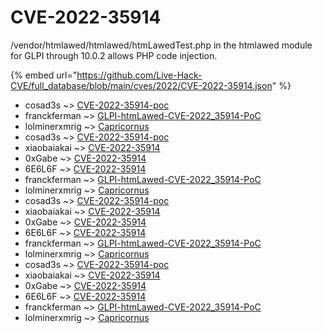 # CVE-2022-35914

/vendor/htmlawed/htmlawed/htmLawedTest.php in the htmlawed module for GLPI through 10.0.2 allows PHP code injection.

{% embed url="https://github.com/Live-Hack-CVE/full_database/blob/main/cves/2022/CVE-2022-35914.json" %}


* cosad3s ~> [CVE-2022-35914-poc](https://www.alice-snow.ru/2022/database/cve-2022-35914/cve-2022-35914-poc-cosad3s)
* franckferman ~> [GLPI-htmLawed-CVE-2022_35914-PoC](https://www.alice-snow.ru/2022/database/cve-2022-35914/glpi-htmlawed-cve-2022_35914-poc-franckferman)
* lolminerxmrig ~> [Capricornus](https://www.alice-snow.ru/2022/database/cve-2022-35914/capricornus-lolminerxmrig)
* cosad3s ~> [CVE-2022-35914-poc](https://www.alice-snow.ru/2022/database/cve-2022-35914/cve-2022-35914-poc-cosad3s)
* xiaobaiakai ~> [CVE-2022-35914](https://www.alice-snow.ru/2022/database/cve-2022-35914/cve-2022-35914-xiaobaiakai)
* 0xGabe ~> [CVE-2022-35914](https://www.alice-snow.ru/2022/database/cve-2022-35914/cve-2022-35914-0xgabe)
* 6E6L6F ~> [CVE-2022-35914](https://www.alice-snow.ru/2022/database/cve-2022-35914/cve-2022-35914-6e6l6f)
* franckferman ~> [GLPI-htmLawed-CVE-2022_35914-PoC](https://www.alice-snow.ru/2022/database/cve-2022-35914/glpi-htmlawed-cve-2022_35914-poc-franckferman)
* lolminerxmrig ~> [Capricornus](https://www.alice-snow.ru/2022/database/cve-2022-35914/capricornus-lolminerxmrig)
* cosad3s ~> [CVE-2022-35914-poc](https://www.alice-snow.ru/2022/database/cve-2022-35914/cve-2022-35914-poc-cosad3s)
* xiaobaiakai ~> [CVE-2022-35914](https://www.alice-snow.ru/2022/database/cve-2022-35914/cve-2022-35914-xiaobaiakai)
* 0xGabe ~> [CVE-2022-35914](https://www.alice-snow.ru/2022/database/cve-2022-35914/cve-2022-35914-0xgabe)
* 6E6L6F ~> [CVE-2022-35914](https://www.alice-snow.ru/2022/database/cve-2022-35914/cve-2022-35914-6e6l6f)
* franckferman ~> [GLPI-htmLawed-CVE-2022_35914-PoC](https://www.alice-snow.ru/2022/database/cve-2022-35914/glpi-htmlawed-cve-2022_35914-poc-franckferman)
* lolminerxmrig ~> [Capricornus](https://www.alice-snow.ru/2022/database/cve-2022-35914/capricornus-lolminerxmrig)
* cosad3s ~> [CVE-2022-35914-poc](https://www.alice-snow.ru/2022/database/cve-2022-35914/cve-2022-35914-poc-cosad3s)
* xiaobaiakai ~> [CVE-2022-35914](https://www.alice-snow.ru/2022/database/cve-2022-35914/cve-2022-35914-xiaobaiakai)
* 0xGabe ~> [CVE-2022-35914](https://www.alice-snow.ru/2022/database/cve-2022-35914/cve-2022-35914-0xgabe)
* 6E6L6F ~> [CVE-2022-35914](https://www.alice-snow.ru/2022/database/cve-2022-35914/cve-2022-35914-6e6l6f)
* franckferman ~> [GLPI-htmLawed-CVE-2022_35914-PoC](https://www.alice-snow.ru/2022/database/cve-2022-35914/glpi-htmlawed-cve-2022_35914-poc-franckferman)
* lolminerxmrig ~> [Capricornus](https://www.alice-snow.ru/2022/database/cve-2022-35914/capricornus-lolminerxmrig)